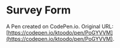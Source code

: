# Survey Form

A Pen created on CodePen.io. Original URL: [https://codepen.io/ktoodo/pen/PoGYVVM](https://codepen.io/ktoodo/pen/PoGYVVM).


